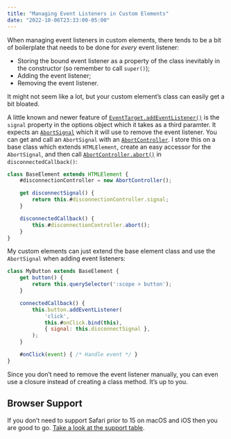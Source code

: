 ```yaml
---
title: "Managing Event Listeners in Custom Elements"
date: "2022-10-06T23:33:00-05:00"
---
```


When managing event listeners in custom elements, there tends to be a
bit of boilerplate that needs to be done for _every_ event listener:

- Storing the bound event listener as a property of the class inevitably
	in the constructor (so remember to call `super()`);
- Adding the event listener;
- Removing the event listener.

It might not seem like a lot, but your custom element’s class can easily
get a bit bloated.

A little known and newer feature of [`EventTarget.addEventListener()`][]
is the `signal` property in the options object which it takes as a third
paramter. It expects an [`AbortSignal`][] which it will use to remove
the event listener. You can get and call an `AbortSignal` with an
[`AbortController`][]. I store this on a base class which extends
`HTMLElement`, create an easy accessor for the `AbortSignal`, and then
call [`AbortController.abort()`][] in `disconnectedCallback()`:

[`EventTarget.addEventListener()`]: http://developer.mozilla.org/en-US/docs/Web/API/EventTarget/addEventListener
[`AbortSignal`]: http://developer.mozilla.org/en-US/docs/Web/API/AbortSignal
[`AbortController`]: http://developer.mozilla.org/en-US/docs/Web/API/AbortController
[`AbortController.abort()`]: http://developer.mozilla.org/en-US/docs/Web/API/AbortController/abort

```javascript
class BaseElement extends HTMLElement {
	#disconnectionController = new AbortController();

	get disconnectSignal() {
		return this.#disconnectionController.signal;
	}

	disconnectedCallback() {
		this.#disconnectionController.abort();
	}
}
```

My custom elements can just extend the base element class and use the
`AbortSignal` when adding event listeners:

```javascript
class MyButton extends BaseElement {
	get button() {
		return this.querySelector(':scope > button');
	}

	connectedCallback() {
		this.button.addEventListener(
			'click',
			this.#onClick.bind(this),
			{ signal: this.disconnectSignal },
		);
	}

	#onClick(event) { /* Handle event */ }
}
``` 

Since you don’t need to remove the event listener manually, you can even
use a closure instead of creating a class method. It’s up to you.

## Browser Support

If you don’t need to support Safari prior to 15 on macOS and iOS then
you are good to go. [Take a look at the support table](https://caniuse.com/mdn-api_eventtarget_addeventlistener_options_parameter_options_signal_parameter).
